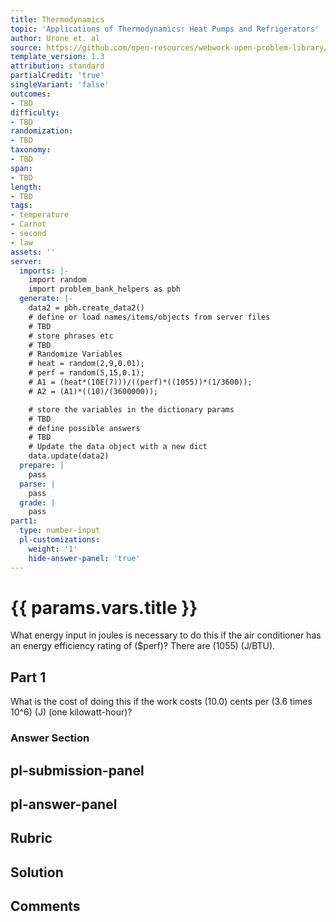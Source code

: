 ```yaml
---
title: Thermodynamics
topic: 'Applications of Thermodynamics: Heat Pumps and Refrigerators'
author: Urone et. al
source: https://github.com/open-resources/webwork-open-problem-library/tree/master/Contrib/BrockPhysics/College_Physics_Urone/15.Thermodynamics/Applications_of_Thermodynamics_Heat_Pumps_and_Refrigerators/NU_U17-15-05-009.pg
template_version: 1.3
attribution: standard
partialCredit: 'true'
singleVariant: 'false'
outcomes:
- TBD
difficulty:
- TBD
randomization:
- TBD
taxonomy:
- TBD
span:
- TBD
length:
- TBD
tags:
- temperature
- Carnot
- second
- law
assets: ''
server:
  imports: |-
    import random
    import problem_bank_helpers as pbh
  generate: |-
    data2 = pbh.create_data2()
    # define or load names/items/objects from server files
    # TBD
    # store phrases etc
    # TBD
    # Randomize Variables
    # heat = random(2,9,0.01);
    # perf = random(5,15,0.1);
    # A1 = (heat*(10E(7)))/((perf)*((1055))*(1/3600));
    # A2 = (A1)*((10)/(3600000));

    # store the variables in the dictionary params
    # TBD
    # define possible answers
    # TBD
    # Update the data object with a new dict
    data.update(data2)
  prepare: |
    pass
  parse: |
    pass
  grade: |
    pass
part1:
  type: number-input
  pl-customizations:
    weight: '1'
    hide-answer-panel: 'true'
---
```


# {{ params.vars.title }} 


What energy input in joules is necessary to do this if the air conditioner has an energy efficiency rating of ($perf)? There are (1055) (J/BTU).

## Part 1 
What is the cost of doing this if the work costs (10.0) cents per (3.6 times 10^6) (J) (one kilowatt-hour)? 


 ### Answer Section


## pl-submission-panel 


## pl-answer-panel 


## Rubric 


## Solution 


## Comments 


